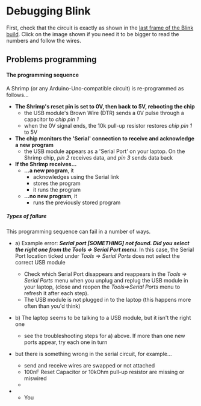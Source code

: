 # Debugging Blink

First, check that the circuit is exactly as shown in the <a href="build.html#step11" target="blank">last frame of the Blink build</a>. Click on the image shown if you need it to be bigger to read the numbers and follow the wires.

## Problems programming


#### The programming sequence

A Shrimp (or any Arduino-Uno-compatible circuit) is re-programmed as follows...

* **The Shrimp's reset pin is set to 0V, then back to 5V, rebooting the chip** 
	- the USB module's Brown Wire (DTR) sends a 0V pulse through a capacitor to *chip pin 1*
	- when the 0V signal ends, the 10k pull-up resistor restores *chip pin 1* to 5V
* **The chip monitors the 'Serial' connection to receive and acknowledge a new program** 
	- the USB module appears as a 'Serial Port' on your laptop. On the Shrimp chip, *pin 2* receives data, and *pin 3* sends data back
* **If the Shrimp receives...** 
	- **...a new program**, it
        - acknowledges using the Serial link
        - stores the program
        - it runs the program
	- **...no new program**, it
		- runs the previously stored program

##### Types of failure

This programming sequence can fail in a number of ways. 

* a) Example error: ***Serial port [SOMETHING] not found. Did you select the right one from the Tools => Serial Port menu***. In this case, the Serial Port location ticked under *Tools => Serial Ports* does not select the correct USB module
	- Check which Serial Port disappears and reappears in the *Tools => Serial Ports* menu when you unplug and replug the USB module in your laptop, (close and reopen the *Tools=>Serial Ports* menu to refresh it after each step).
	- The USB module is not plugged in to the laptop (this happens more often than you'd think)

* b) The laptop seems to be talking to a USB module, but it isn't the right one
	- see the troubleshooting steps for a) above. If more than one new ports appear, try each one in turn

*   but there is something wrong in the serial circuit, for example...
    - send and receive wires are swapped or not attached
    - 100nF Reset Capacitor or 10kOhm pull-up resistor are missing or miswired
    - 
* 
	- You

